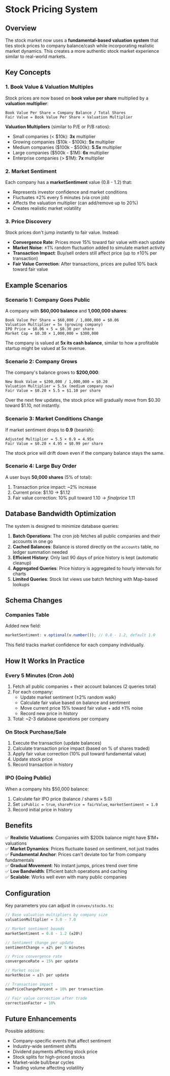 # Stock Pricing System

## Overview

The stock market now uses a **fundamental-based valuation system** that ties stock prices to company balance/cash while incorporating realistic market dynamics. This creates a more authentic stock market experience similar to real-world markets.

## Key Concepts

### 1. Book Value & Valuation Multiples

Stock prices are now based on **book value per share** multiplied by a **valuation multiplier**:

```
Book Value Per Share = Company Balance / Total Shares
Fair Value = Book Value Per Share × Valuation Multiplier
```

**Valuation Multipliers** (similar to P/E or P/B ratios):

- Small companies (< $10k): **3x** multiplier
- Growing companies ($10k - $100k): **5x** multiplier
- Medium companies ($100k - $500k): **5.5x** multiplier
- Large companies ($500k - $1M): **6x** multiplier
- Enterprise companies (> $1M): **7x** multiplier

### 2. Market Sentiment

Each company has a **marketSentiment** value (0.8 - 1.2) that:

- Represents investor confidence and market conditions
- Fluctuates ±2% every 5 minutes (via cron job)
- Affects the valuation multiplier (can add/remove up to 20%)
- Creates realistic market volatility

### 3. Price Discovery

Stock prices don't jump instantly to fair value. Instead:

- **Convergence Rate**: Prices move 15% toward fair value with each update
- **Market Noise**: ±1% random fluctuation added to simulate market activity
- **Transaction Impact**: Buy/sell orders still affect price (up to ±10% per transaction)
- **Fair Value Correction**: After transactions, prices are pulled 10% back toward fair value

## Example Scenarios

### Scenario 1: Company Goes Public

A company with **$60,000 balance** and **1,000,000 shares**:

```
Book Value Per Share = $60,000 / 1,000,000 = $0.06
Valuation Multiplier = 5x (growing company)
IPO Price = $0.06 × 5 = $0.30 per share
Market Cap = $0.30 × 1,000,000 = $300,000
```

The company is valued at **5x its cash balance**, similar to how a profitable startup might be valued at 5x revenue.

### Scenario 2: Company Grows

The company's balance grows to **$200,000**:

```
New Book Value = $200,000 / 1,000,000 = $0.20
Valuation Multiplier = 5.5x (medium company now)
Fair Value = $0.20 × 5.5 = $1.10 per share
```

Over the next few updates, the stock price will gradually move from $0.30 toward $1.10, not instantly.

### Scenario 3: Market Conditions Change

If market sentiment drops to **0.9** (bearish):

```
Adjusted Multiplier = 5.5 × 0.9 = 4.95x
Fair Value = $0.20 × 4.95 = $0.99 per share
```

The stock price will drift down even if the company balance stays the same.

### Scenario 4: Large Buy Order

A user buys **50,000 shares** (5% of total):

1. Transaction price impact: ~2% increase
2. Current price: $1.10 → $1.12
3. Fair value correction: 10% pull toward $1.10 → final price ~$1.11

## Database Bandwidth Optimization

The system is designed to minimize database queries:

1. **Batch Operations**: The cron job fetches all public companies and their accounts in one go
2. **Cached Balances**: Balance is stored directly on the `accounts` table, no ledger summation needed
3. **Efficient History**: Only last 90 days of price history is kept (automatic cleanup)
4. **Aggregated Queries**: Price history is aggregated to hourly intervals for charts
5. **Limited Queries**: Stock list views use batch fetching with Map-based lookups

## Schema Changes

### Companies Table

Added new field:

```typescript
marketSentiment: v.optional(v.number()); // 0.8 - 1.2, default 1.0
```

This field tracks market confidence for each company individually.

## How It Works In Practice

### Every 5 Minutes (Cron Job)

1. Fetch all public companies + their account balances (2 queries total)
2. For each company:
   - Update market sentiment (±2% random walk)
   - Calculate fair value based on balance and sentiment
   - Move current price 15% toward fair value + add ±1% noise
   - Record new price in history
3. Total: ~2-3 database operations per company

### On Stock Purchase/Sale

1. Execute the transaction (update balances)
2. Calculate transaction price impact (based on % of shares traded)
3. Apply fair value correction (10% pull toward fundamental value)
4. Update stock price
5. Record transaction in history

### IPO (Going Public)

When a company hits $50,000 balance:

1. Calculate fair IPO price (balance / shares × 5.0)
2. Set `isPublic = true`, `sharePrice = fairValue`, `marketSentiment = 1.0`
3. Record initial price in history

## Benefits

✅ **Realistic Valuations**: Companies with $200k balance might have $1M+ valuations  
✅ **Market Dynamics**: Prices fluctuate based on sentiment, not just trades  
✅ **Fundamental Anchor**: Prices can't deviate too far from company fundamentals  
✅ **Gradual Movement**: No instant jumps, prices trend over time  
✅ **Low Bandwidth**: Efficient batch operations and caching  
✅ **Scalable**: Works well even with many public companies

## Configuration

Key parameters you can adjust in `convex/stocks.ts`:

```typescript
// Base valuation multipliers by company size
valuationMultiplier = 3.0 - 7.0

// Market sentiment bounds
marketSentiment = 0.8 - 1.2 (±20%)

// Sentiment change per update
sentimentChange = ±2% per 5 minutes

// Price convergence rate
convergenceRate = 15% per update

// Market noise
marketNoise = ±1% per update

// Transaction impact
maxPriceChangePercent = 10% per transaction

// Fair value correction after trade
correctionFactor = 10%
```

## Future Enhancements

Possible additions:

- Company-specific events that affect sentiment
- Industry-wide sentiment shifts
- Dividend payments affecting stock price
- Stock splits for high-priced stocks
- Market-wide bull/bear cycles
- Trading volume affecting volatility
